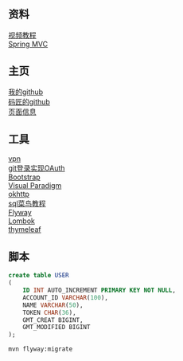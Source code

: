 ## 资料  
[视频教程](https://www.bilibili.com/video/av65117012/?p=5)  
[Spring MVC](https://docs.spring.io/spring/docs/5.0.3.RELEASE/spring-framework-reference/web.html#mvc-handlermapping-interceptor)  

## 主页  
[我的github](https://github.com/Herb2333/community)  
[码匠的github](https://github.com/codedrinker/community)  
[页面信息](https://api.github.com/user?access_token=a679ee2b5f6db577a1db0150a60c00960bda8582)  
## 工具
[vpn](https://www.baacloud33.com/modules/)  
[git登录实现OAuth](https://developer.github.com/apps/building-oauth-apps/creating-an-oauth-app/)  
[Bootstrap](https://v3.bootcss.com/getting-started/#examples)  
[Visual Paradigm]()  
[okhttp](https://square.github.io/okhttp/)  
[sql菜鸟教程](https://www.runoob.com/mysql/mysql-insert-query.html)  
[Flyway](https://flywaydb.org/getstarted/firststeps/maven)  
[Lombok](https://www.projectlombok.org)  
[thymeleaf](https://www.thymeleaf.org/doc/tutorials/3.0/usingthymeleaf.html#setting-attribute-values)  
## 脚本
```sql
create table USER
(
	ID INT AUTO_INCREMENT PRIMARY KEY NOT NULL,
	ACCOUNT_ID VARCHAR(100),
	NAME VARCHAR(50),
	TOKEN CHAR(36),
	GMT_CREAT BIGINT,
	GMT_MODIFIED BIGINT
);
```  
```bash
mvn flyway:migrate
```


